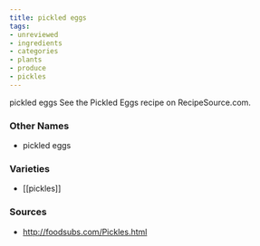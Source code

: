 ```yaml
---
title: pickled eggs
tags:
- unreviewed
- ingredients
- categories
- plants
- produce
- pickles
---
```

pickled eggs See the Pickled Eggs recipe on RecipeSource.com.

### Other Names

* pickled eggs

### Varieties

* [[pickles]]

### Sources
* http://foodsubs.com/Pickles.html

